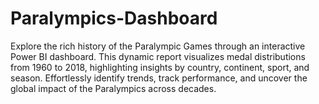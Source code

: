 # Paralympics-Dashboard
Explore the rich history of the Paralympic Games through an interactive Power BI dashboard. This dynamic report visualizes medal distributions from 1960 to 2018, highlighting insights by country, continent, sport, and season. Effortlessly identify trends, track performance, and uncover the global impact of the Paralympics across decades.
